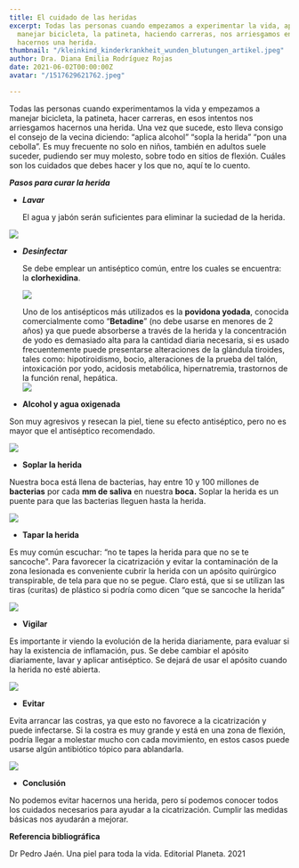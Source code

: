 ```yaml
---
title: El cuidado de las heridas
excerpt: Todas las personas cuando empezamos a experimentar la vida, aprendiendo a
  manejar bicicleta, la patineta, haciendo carreras, nos arriesgamos en esos intentos
  hacernos una herida.
thumbnail: "/kleinkind_kinderkrankheit_wunden_blutungen_artikel.jpeg"
author: Dra. Diana Emilia Rodríguez Rojas
date: 2021-06-02T00:00:00Z
avatar: "/1517629621762.jpeg"

---
```

Todas las personas cuando experimentamos la vida y empezamos a manejar bicicleta, la patineta, hacer carreras, en esos intentos nos arriesgamos hacernos una herida. Una vez que sucede, esto lleva consigo el consejo de la vecina diciendo: “aplica alcohol” “sopla la herida” “pon una cebolla”. Es muy frecuente no solo en niños, también en adultos suele suceder, pudiendo ser muy molesto, sobre todo en sitios de flexión. Cuáles son los cuidados que debes hacer y los que no, aquí te lo cuento.

**_Pasos para curar la herida_**

* **_Lavar_**

  El agua y jabón serán suficientes para eliminar la suciedad de la herida.

![](/como-limpiar-heridas.jpeg)

* **_Desinfectar_**

  Se debe emplear un antiséptico común, entre los cuales se encuentra: la **clorhexidina**.

  ![](/captura-de-pantalla-2021-06-02-a-la-s-4-31-11-p-m.png)

  Uno de los antisépticos más utilizados es la **povidona yodada**, conocida comercialmente como “**Betadine**” (no debe usarse en menores de 2 años) ya que puede absorberse a través de la herida y la concentración de yodo es demasiado alta para la cantidad diaria necesaria, si es usado frecuentemente puede presentarse alteraciones de la glándula tiroides, tales como: hipotiroidismo, bocio, alteraciones de la prueba del talón, intoxicación por yodo, acidosis metabólica, hipernatremia, trastornos de la función renal, hepática.  
  ![](/betadine.jpeg)
* **Alcohol y agua oxigenada**

Son muy agresivos y resecan la piel, tiene su efecto antiséptico, pero no es mayor que el antiséptico recomendado.

![](/agua-oxigenada-alcohol.jpeg)

* **Soplar la herida**

Nuestra boca está llena de bacterias, hay entre 10 y 100 millones de **bacterias** por cada **mm de saliva** en nuestra **boca.** Soplar la herida es un puente para que las bacterias lleguen hasta la herida.

![](/captura-de-pantalla-2021-06-02-a-la-s-4-37-37-p-m.png)

* **Tapar la herida**

Es muy común escuchar: “no te tapes la herida para que no se te sancoche". Para favorecer la cicatrización y evitar la contaminación de la zona lesionada es conveniente cubrir la herida con un apósito quirúrgico transpirable, de tela para que no se pegue. Claro está, que si se utilizan las tiras (curitas) de plástico si podría como dicen “que se sancoche la herida”

![](/captura-de-pantalla-2021-06-02-a-la-s-4-42-09-p-m.png)

* **Vigilar**

Es importante ir viendo la evolución de la herida diariamente, para evaluar si hay la existencia de inflamación, pus. Se debe cambiar el apósito diariamente, lavar y aplicar antiséptico. Se dejará de usar el apósito cuando la herida no esté abierta.

![](/v4-460px-treat-a-puncture-wound-step-1-version-3.jpeg)

* **Evitar**

Evita arrancar las costras, ya que esto no favorece a la cicatrización y puede infectarse. Si la costra es muy grande y está en una zona de flexión, podría llegar a molestar mucho con cada movimiento, en estos casos puede usarse algún antibiótico tópico para ablandarla.

![](/captura-de-pantalla-2021-06-02-a-la-s-4-48-58-p-m.png)

* **Conclusión**

No podemos evitar hacernos una herida, pero sí podemos conocer todos los cuidados necesarios para ayudar a la cicatrización. Cumplir las medidas básicas nos ayudarán a mejorar.

**Referencia bibliográfica**

Dr Pedro Jaén. Una piel para toda la vida. Editorial Planeta. 2021